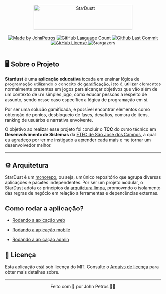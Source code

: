 <div align="center">
  <img width="320" height="80" src="https://aukqejqsiqsqowafpppb.supabase.co/storage/v1/object/public/images/marketing/logo.png" alt="StarDustt" />
</div>

<br />

<div align="center" >
   <a href="https://github.com/JohnPetros">
      <img alt="Made by JohnPetros" src="https://img.shields.io/badge/made%20by-JohnPetros-blueviolet">
   </a>
   <img alt="GitHub Language Count" src="https://img.shields.io/github/languages/count/JohnPetros/stardust">
   <a href="https://github.com/JohnPetros/stardust/commits/main">
      <img alt="GitHub Last Commit" src="https://img.shields.io/github/last-commit/JohnPetros/stardust">
   </a>
  </a>
   </a>
   <a href="https://github.com/JohnPetros/stardust/blob/main/LICENSE.md">
      <img alt="GitHub License" src="https://img.shields.io/github/license/JohnPetros/stardust">
   </a>
    <img alt="Stargazers" src="https://img.shields.io/github/stars/JohnPetros/stardust?style=social">
</div>
<br>

## 🖥️ Sobre o Projeto

**Stardust** é uma **aplicação educativa** focada em ensinar lógica de
programação utilizando o conceito de
[gamificação](https://www.ludospro.com.br/blog/o-que-e-gamificacao), isto é,
utilizar elementos normalmente presentes em jogos para alcançar objetivos que
vão além de um contexto de um simples jogo, como educar pessoas a respeito de
assunto, sendo nesse caso específico a lógica de programação em si.

Por ser uma solução gamificada, é possível encontrar elementos como obtenção de
pontos, desbloqueio de fases, desafios, compra de itens, ranking de usuários e
narrativa envolvente.

O objetivo ao realizar esse projeto foi concluir o **TCC** do curso técnico em
**Desenvolvimento de Sistemas** da
[ETEC de São José dos Campos](https://www.etecsjcampos.com.br/), a qual eu
agradeço por ter me instigado a aprender cada mais e me tornar um desenvolvedor
melhor.

---

## ⚙️ Arquitetura

StarDust é um [monorepo](https://monorepo.tools/), ou seja, um único repositório que agrupa diversas aplicações e pacotes independentes. Por ser um projeto modular, o StarDust adota os princípios da [arquitetura limpa](https://blog.cleancoder.com/uncle-bob/2012/08/13/the-clean-architecture.html), promovendo o isolamento das regras de negócio em relação a ferramentas e dependências externas.

## Como rodar a aplicação?

- [Rodando a aplicação web](https://github.com/JohnPetros/stardust/wiki/Aplica%C3%A7%C3%A3o-web#executando-a-aplica%C3%A7%C3%A3o)

- [Rodando a aplicação mobile](https://github.com/JohnPetros/stardust/wiki/Aplica%C3%A7%C3%A3o-mobile)

- [Rodando a aplicação admin](https://github.com/JohnPetros/stardust/wiki/Aplica%C3%A7%C3%A3o-admin)


## 📝 Licença

Esta aplicação está sob licença do MIT. Consulte o [Arquivo de licença](LICENSE)
para obter mais detalhes sobre.

---

<p align="center">
  Feito com 💜 por John Petros 👋🏻
</p>
